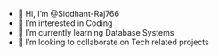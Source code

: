 - 👋 Hi, I’m @Siddhant-Raj766
- 👀 I’m interested in Coding
- 🌱 I’m currently learning Database Systems
- 💞️ I’m looking to collaborate on Tech related projects

<!---
Siddhant-Raj766/Siddhant-Raj766 is a ✨ special ✨ repository because its `README.md` (this file) appears on your GitHub profile.
You can click the Preview link to take a look at your changes.
--->
